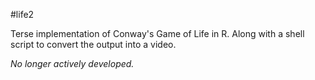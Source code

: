 #life2

Terse implementation of Conway's Game of Life in R.
Along with a shell script to convert the output into a video.

*No longer actively developed.*

